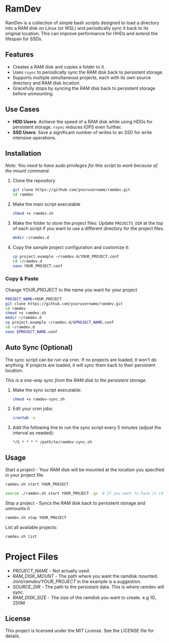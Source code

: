 # RamDev

RamDev is a collection of simple bash scripts designed to load a directory into a RAM disk on Linux (or WSL) and periodically sync it back to its original location. This can improve performance for HHDs and extend the lifespan for SSDs.

## Features

- Creates a RAM disk and copies a folder to it.
- Uses `rsync` to periodically sync the RAM disk back to persistent storage.
- Supports multiple simultaneous projects, each with its own source directory and RAM disk location.
- Gracefully stops by syncing the RAM disk back to persistent storage before unmounting.

## Use Cases
- **HDD Users**: Achieve the speed of a RAM disk while using HDDs for persistent storage. `rsync` reduces IOPS even further.
- **SSD Users**: Save a significant number of writes to an SSD for write intensive operations.


## Installation

*Note: You need to have sudo privileges for this script to work because of the mount command.*

1. Clone the repository
   ```bash
   git clone https://github.com/yourusername/ramdev.git
   cd ramdev
   ```

2. Make the main script executable
   ```bash
   chmod +x ramdev.sh
   ```

3. Make the folder to store the project files:
Update `PROJECTS_DIR` at the top of each script if you want to use a different directory for the project files.
   ```bash
   mkdir ~/ramdev.d
   ```

4. Copy the sample project configuration and customize it:
   ```bash
   cp project.example ~/ramdev.d/YOUR_PROJECT.conf
   cd ~/ramdev.d
   nano YOUR_PROJECT.conf
   ```

### Copy & Paste
Change YOUR_PROJECT to the name you want for your project
```bash
PROJECT_NAME=YOUR_PROJECT
git clone https://github.com/yourusername/ramdev.git
cd ramdev
chmod +x ramdev.sh
mkdir ~/ramdev.d
cp project.example ~/ramdev.d/$PROJECT_NAME.conf
cd ~/ramdev.d 
nano $PROJECT_NAME.conf
```

## Auto Sync (Optional)

The sync script can be run via cron. If no projects are loaded, it won't do anything. If projects are loaded, it will sync them back to their persistent location.

*This is a one-way sync from the RAM disk to the persistent storage.*

1. Make the sync script executable:
   ```bash
   chmod +x ramdev-sync.sh
   ```

2. Edit your cron jobs:
   ```bash
   crontab -e
   ```

3. Add the following line to run the sync script every 5 minutes (adjust the interval as needed):
   ```cron
   */5 * * * * /path/to/ramdev-sync.sh
   ```

## Usage

Start a project - Your RAM disk will be mounted at the location you specified in your project file.
```bash
ramdev.sh start YOUR_PROJECT

source ./ramdev.sh start YOUR_PROJECT -go  # If you want to have it cd you to your project when its complete.
```

Stop a project - Syncs the RAM disk back to persistent storage and unmounts it
```bash
ramdev.sh stop YOUR_PROJECT
```

List all available projects:
```bash
ramdev.sh list
```

# Project Files
- *PROJECT_NAME* - Not actually used.
- *RAM_DISK_MOUNT* - The path where you want the ramdisk mounted. */mnt/ramdev/YOUR_PROJECT* in the example is a suggestion.
- *SOURCE_DIR* - The path to the persistant data. This is where ramdev will sync.
- *RAM_DISK_SIZE* - The size of the ramdisk you want to create. e.g 1G, 250M



## License
This project is licensed under the MIT License. See the LICENSE file for details.
